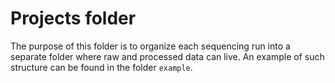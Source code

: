 # Projects folder
The purpose of this folder is to organize each sequencing run into a separate folder where raw and processed data can live.
An example of such structure can be found in the folder `example`.


